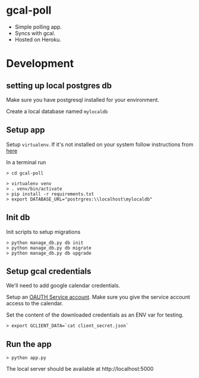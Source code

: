 # gcal-poll

* Simple polling app.
* Syncs with gcal.
* Hosted on Heroku.

# Development

## setting up local postgres db

Make sure you have postgresql installed for your environment.

Create a local database named `mylocaldb`

## Setup app

Setup `virtualenv`. If it's not installed on your system follow instructions
from [here](http://flask.pocoo.org/docs/0.12/installation/)

In a terminal run
```
> cd gcal-poll

> virtualenv venv
> . venv/bin/activate
> pip install -r requirements.txt
> export DATABASE_URL="postrgres:\\localhost\mylocaldb"
```

## Init db

Init scripts to setup migrations
```
> python manage_db.py db init
> python manage_db.py db migrate
> python manage_db.py db upgrade
```

## Setup gcal credentials

We'll need to add google calendar credentials.

Setup an [OAUTH Service account](https://developers.google.com/identity/protocols/OAuth2ServiceAccount).
Make sure you give the service account access to the calendar.

Set the content of the downloaded credentials as an ENV var for testing.

```
> export GCLIENT_DATA=`cat client_secret.json`
```

## Run the app

```
> python app.py
```

The local server should be available at http://localhost:5000
